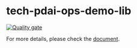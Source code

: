 # tech-pdai-ops-demo-lib

[![Quality gate](https://sonarcloud.io/api/project_badges/quality_gate?project=realpdai_tech-pdai-ops-demo-lib)](https://sonarcloud.io/summary/new_code?id=realpdai_tech-pdai-ops-demo-lib)

For more details, please check the [document](https://pdai.tech/md/devops/cicd/cicd-github-1.html).